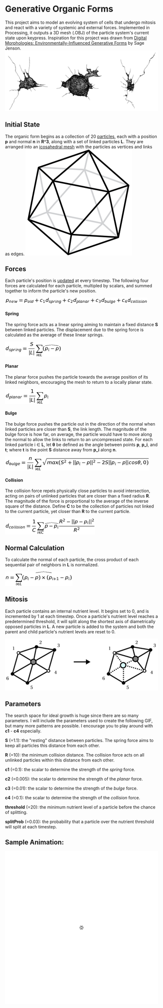 # Generative Organic Forms

This project aims to model an evolving system of cells that undergo mitosis and react with a variety of systemic and external forces. Implemented in Processing, it outputs a 3D mesh (.OBJ) of the particle system's current state upon keypress. Inspiration for this project was drawn from [Digital Morphologies: Environmentally-Influenced Generative Forms](https://drive.google.com/file/d/0B_4X5OQcV3d8Y3JYWFBpU1ZWbHM/view) by Sage Jenson. 
![](/figures/gof_stills.png)

## Initial State
The organic form begins as a collection of 20 [particles](particle.pde), each with a position **p** and normal **n** in **R^3**, along with a set of linked particles **L**. They are arranged into an [icosahedral mesh](icosahedron.pde) with the particles as vertices and links as edges. 
![](icos.png)


## Forces

Each particle's position is [updated](generate.pde) at every timestep. The following four forces are calculated for each particle, multipled by scalars, and summed together to inform the particle's new position.

![](/equations/eq5.jpg)

#### Spring
The spring force acts as a linear spring aiming to maintain a fixed distance **S**
between linked particles. The displacement due to the spring force is
calculated as the average of these linear springs.

![](/equations/eq1.jpg)

#### Planar
The planar force pushes the particle towards the average position of its linked
neighbors, encouraging the mesh to return to a locally planar state.

![](/equations/eq2.jpg)

#### Bulge 
The bulge force pushes the particle out in the direction of the normal when linked
particles are closer than **S**, the link length. The magnitude of the bulge force is
how far, on average, the particle would have to move along the normal to allow the links to
return to an uncompressed state. For each linked particle i ∈ **L**, let **θ** be defined
as the angle between points **p**, **p_i**, and **t**; where **t** is the point **S** distance away from **p_i**
along **n**.

![](/equations/eq3.jpg)

#### Collision
The collision force repels physically close particles to avoid intersection, acting on
pairs of unlinked particles that are closer than a fixed radius **R**. The magnitude of
the force is proportional to the average of the inverse square of the distance. Define **C** to be the collection of 
particles not linked to the current particle, yet closer than **R** to the current particle.

![](/equations/eq4.2.jpg)

## Normal Calculation
To calculate the normal of each particle, the cross product of each sequential pair of neighbors in **L** is normalized.

![](/equations/eq6.jpg)


## Mitosis

Each particle contains an internal nutrient level. It begins set to 0, and is incremented by 1 at each timestep. 
Once a particle's nutrient level reaches a predetermined threshold, it will split along the shortest axis of diametrically opposed particles in **L**. A new particle is added to the system and both the parent and child particle's nutrient levels are reset to 0.

![](/figures/mitosis.png)


## Parameters

The search space for ideal growth is huge since there are so many parameters. I will include the parameters used to create the following GIF, but many more patterns are possible. I encourage you to play around with **c1** - **c4** especially.

**S** (=1.1): the "resting" distance between particles. The spring force aims to keep all particles this distance from each other.

**R** (=10): the minimum collision distance. The collision force acts on all unlinked particles within this distance from each other.

**c1** (=0.1): the scalar to determine the strength of the *spring* force.

**c2** (=0.005): the scalar to determine the strength of the *planar* force.

**c3** (=0.01): the scalar to determine the strength of the *bulge* force.

**c4** (=0.1): the scalar to determine the strength of the *collision* force.

**threshold** (=20): the minimum nutrient level of a particle before the chance of splitting.

**splitProb** (=0.03): the probability that a particle over the nutrient threshold will split at each timestep.

## Sample Animation:

![](/figures/gof1.gif)
